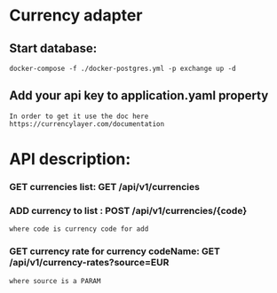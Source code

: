 # Currency adapter
## Start database:
    docker-compose -f ./docker-postgres.yml -p exchange up -d
## Add your api key to application.yaml property <your-api-key>
    In order to get it use the doc here https://currencylayer.com/documentation

# API description:
### GET currencies list: GET /api/v1/currencies 
### ADD currency to list : POST /api/v1/currencies/{code} 
    where code is currency code for add
### GET currency rate for currency codeName: GET /api/v1/currency-rates?source=EUR
    where source is a PARAM 
